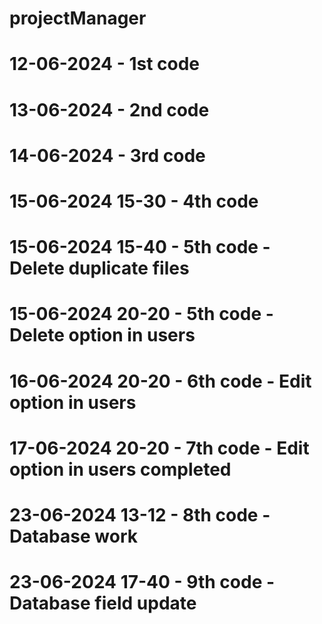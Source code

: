 # projectManager
# 12-06-2024 - 1st code
# 13-06-2024 - 2nd code
# 14-06-2024 - 3rd code
# 15-06-2024 15-30 - 4th code
# 15-06-2024 15-40 - 5th code - Delete duplicate files
# 15-06-2024 20-20 - 5th code - Delete option in users
# 16-06-2024 20-20 - 6th code - Edit option in users
# 17-06-2024 20-20 - 7th code - Edit option in users completed
# 23-06-2024 13-12 - 8th code - Database work
# 23-06-2024 17-40 - 9th code - Database field update
